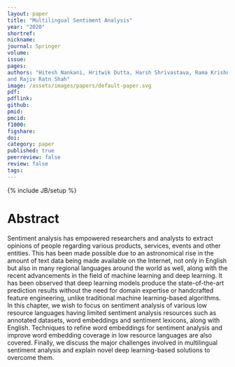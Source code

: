 ```yaml
---
layout: paper
title: "Multilingual Sentiment Analysis"
year: "2020"
shortref: 
nickname: 
journal: Springer
volume: 
issue: 
pages: 
authors: "Hitesh Nankani, Hritwik Dutta, Harsh Shrivastava, Rama Krishna P V N S, Debanjan Mahata,
and Rajiv Ratn Shah"
image: /assets/images/papers/default-paper.svg
pdf: 
pdflink: 
github: 
pmid: 
pmcid: 
f1000: 
figshare: 
doi: 
category: paper
published: true
peerreview: false
review: false
tags: 
---
```


{% include JB/setup %}

# Abstract

Sentiment analysis has empowered researchers and analysts to extract opinions of people regarding various products, services, events and other entities. This has been made possible due to an astronomical rise in the amount of text data being made available on the Internet, not only in English but also in many regional languages around the world as well, along with the recent advancements in the field of machine learning and deep learning. It has been observed that deep learning models produce the state-of-the-art prediction results without the need for domain expertise or handcrafted feature engineering, unlike traditional machine learning-based algorithms. In this chapter, we wish to focus on sentiment analysis of various low resource languages having limited sentiment analysis resources such as annotated datasets, word embeddings and sentiment lexicons, along with English. Techniques to refine word embeddings for sentiment analysis and improve word embedding coverage in low resource languages are also covered. Finally, we discuss the major challenges involved in multilingual sentiment analysis and explain novel deep learning-based solutions to overcome them.